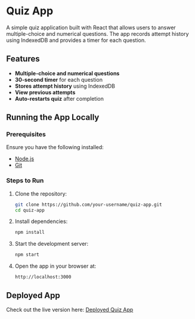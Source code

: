 # Quiz App

A simple quiz application built with React that allows users to answer multiple-choice and numerical questions. The app records attempt history using IndexedDB and provides a timer for each question.

## Features

- **Multiple-choice and numerical questions**
- **30-second timer** for each question
- **Stores attempt history** using IndexedDB
- **View previous attempts**
- **Auto-restarts quiz** after completion

## Running the App Locally

### Prerequisites

Ensure you have the following installed:

- [Node.js](https://nodejs.org/)
- [Git](https://git-scm.com/)

### Steps to Run

1. Clone the repository:
   ```sh
   git clone https://github.com/your-username/quiz-app.git
   cd quiz-app
   ```
2. Install dependencies:
   ```sh
   npm install
   ```
3. Start the development server:
   ```sh
   npm start
   ```
4. Open the app in your browser at:
   ```
   http://localhost:3000
   ```

## Deployed App

Check out the live version here:
[Deployed Quiz App](https://your-deployment-url.com)

##

